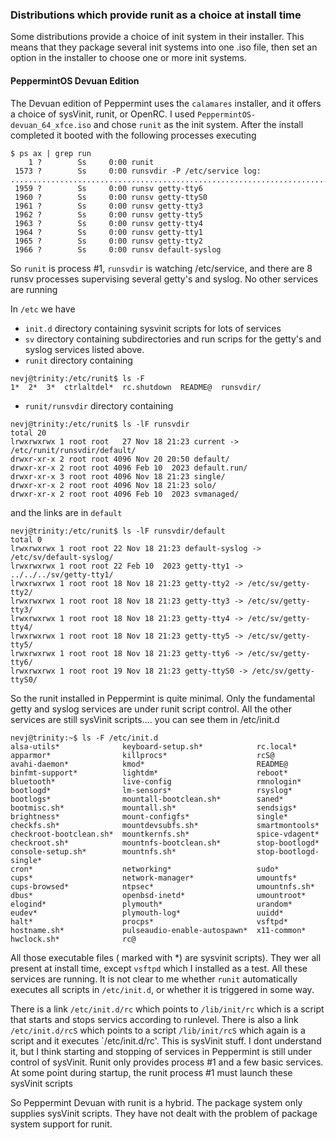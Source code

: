 ### Distributions which provide runit as a choice at install time ###

Some distributions provide a choice of init system in their installer.
This means that they package several init systems into  one .iso file, then set an option in the installer 
to choose one or more init systems.

#### PeppermintOS Devuan Edition ####

The Devuan edition of Peppermint uses the `calamares` installer, and it offers a choice of 
sysVinit, runit, or OpenRC.
I used `PeppermintOS-devuan_64_xfce.iso` and chose `runit` as the init system.
After the install completed it booted with the following processes executing

```
$ ps ax | grep run
    1 ?        Ss     0:00 runit
 1573 ?        Ss     0:00 runsvdir -P /etc/service log: ...........................................................................................................................................................................................................................................................................................................................................................................................................
 1959 ?        Ss     0:00 runsv getty-tty6
 1960 ?        Ss     0:00 runsv getty-ttyS0
 1961 ?        Ss     0:00 runsv getty-tty3
 1962 ?        Ss     0:00 runsv getty-tty5
 1963 ?        Ss     0:00 runsv getty-tty4
 1964 ?        Ss     0:00 runsv getty-tty1
 1965 ?        Ss     0:00 runsv getty-tty2
 1966 ?        Ss     0:00 runsv default-syslog
```

So `runit` is process #1, `runsvdir` is watching /etc/service, and there are 8 runsv processes supervising 
several getty's and syslog. No other services are running

In `/etc` we have

 - `init.d` directory containing sysvinit scripts for lots of services
 - `sv` directory containing subdirectories and run scrips for the getty's and syslog 
services listed above.
 - `runit` directory containing 

```
nevj@trinity:/etc/runit$ ls -F
1*  2*  3*  ctrlaltdel*  rc.shutdown  README@  runsvdir/
```

 - `runit/runsvdir`  directory containing

```
nevj@trinity:/etc/runit$ ls -lF runsvdir
total 20
lrwxrwxrwx 1 root root   27 Nov 18 21:23 current -> /etc/runit/runsvdir/default/
drwxr-xr-x 2 root root 4096 Nov 20 20:50 default/
drwxr-xr-x 2 root root 4096 Feb 10  2023 default.run/
drwxr-xr-x 3 root root 4096 Nov 18 21:23 single/
drwxr-xr-x 2 root root 4096 Nov 18 21:23 solo/
drwxr-xr-x 2 root root 4096 Feb 10  2023 svmanaged/
```

and the links are in `default`

```
nevj@trinity:/etc/runit$ ls -lF runsvdir/default
total 0
lrwxrwxrwx 1 root root 22 Nov 18 21:23 default-syslog -> /etc/sv/default-syslog/
lrwxrwxrwx 1 root root 22 Feb 10  2023 getty-tty1 -> ../../../sv/getty-tty1/
lrwxrwxrwx 1 root root 18 Nov 18 21:23 getty-tty2 -> /etc/sv/getty-tty2/
lrwxrwxrwx 1 root root 18 Nov 18 21:23 getty-tty3 -> /etc/sv/getty-tty3/
lrwxrwxrwx 1 root root 18 Nov 18 21:23 getty-tty4 -> /etc/sv/getty-tty4/
lrwxrwxrwx 1 root root 18 Nov 18 21:23 getty-tty5 -> /etc/sv/getty-tty5/
lrwxrwxrwx 1 root root 18 Nov 18 21:23 getty-tty6 -> /etc/sv/getty-tty6/
lrwxrwxrwx 1 root root 19 Nov 18 21:23 getty-ttyS0 -> /etc/sv/getty-ttyS0/
```

So the runit installed in Peppermint is quite minimal.  Only the fundamental 
getty and syslog services are under runit script control.  All the other 
services are still sysVinit scripts.... you can see them in /etc/init.d

```
nevj@trinity:~$ ls -F /etc/init.d
alsa-utils*              keyboard-setup.sh*            rc.local*
apparmor*                killprocs*                    rcS@
avahi-daemon*            kmod*                         README@
binfmt-support*          lightdm*                      reboot*
bluetooth*               live-config                   rmnologin*
bootlogd*                lm-sensors*                   rsyslog*
bootlogs*                mountall-bootclean.sh*        saned*
bootmisc.sh*             mountall.sh*                  sendsigs*
brightness*              mount-configfs*               single*
checkfs.sh*              mountdevsubfs.sh*             smartmontools*
checkroot-bootclean.sh*  mountkernfs.sh*               spice-vdagent*
checkroot.sh*            mountnfs-bootclean.sh*        stop-bootlogd*
console-setup.sh*        mountnfs.sh*                  stop-bootlogd-single*
cron*                    networking*                   sudo*
cups*                    network-manager*              umountfs*
cups-browsed*            ntpsec*                       umountnfs.sh*
dbus*                    openbsd-inetd*                umountroot*
elogind*                 plymouth*                     urandom*
eudev*                   plymouth-log*                 uuidd*
halt*                    procps*                       vsftpd*
hostname.sh*             pulseaudio-enable-autospawn*  x11-common*
hwclock.sh*              rc@
```

All those executable files ( marked with *) are sysvinit scripts).
They  wer all present at install time, except `vsftpd` which I installed as a test. 
All these services are running. It is not clear to me whether `runit` automatically executes 
all scripts in `/etc/init.d`, or whether it is triggered in some way.

There is a link `/etc/init.d/rc` which points to  `/lib/init/rc` which is a script that starts and stops servics according to runlevel. 
There is also a link `/etc/init.d/rcS` which points to a script `/lib/init/rcS` which 
again is a script and it executes `/etc/init.d/rc'.
This is sysVinit stuff. I dont understand it, but I think starting and stopping of services in
Peppermint is still under control of sysVinit. Runit only provides process #1
and a few basic services.
At some point during startup, the runit process #1 must launch these sysVinit scripts

So Peppermint Devuan with runit is a hybrid. The package system only supplies sysVinit scripts.
They have not dealt with the problem of package system support for runit.

